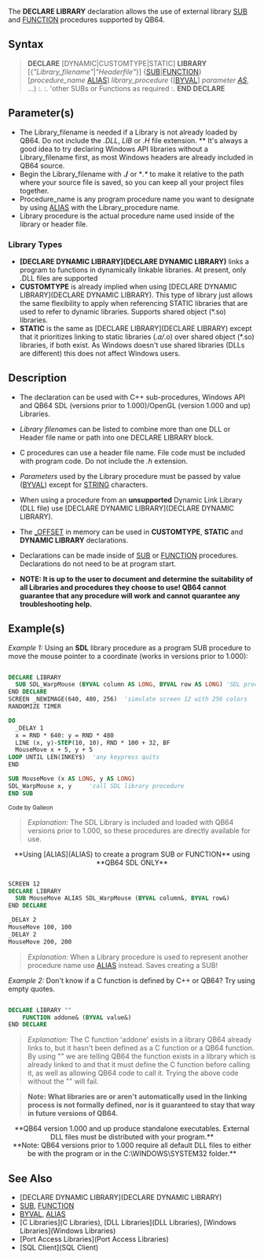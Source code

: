 The **DECLARE LIBRARY** declaration allows the use of external library [SUB](SUB) and [FUNCTION](FUNCTION) procedures supported by QB64.


## Syntax

>  **DECLARE** [DYNAMIC|CUSTOMTYPE|STATIC] **LIBRARY** [{*"Library_filename"*|*"Headerfile"*}]
>  {[SUB](SUB)|[FUNCTION](FUNCTION)} [*procedure_name* [ALIAS](ALIAS)] *library_procedure* ([[BYVAL](BYVAL)] *parameter [AS](AS)*, ...)
> :.
> :. 'other SUBs or Functions as required
> :.
>  **END DECLARE**


## Parameter(s)

* The Library_filename is needed if a Library is not already loaded by QB64. Do not include the *.DLL*, *LIB* or *.H* file extension.
** It's always a good idea to try declaring Windows API libraries without a Library_filename first, as most Windows headers are already included in QB64 source.
* Begin the Library_filename with **./** or **.\** to make it relative to the path where your source file is saved, so you can keep all your project files together.
* Procedure_name is any program procedure name you want to designate by using [ALIAS](ALIAS) with the Library_procedure name. 
* Library procedure is the actual procedure name used inside of the library or header file.


### Library Types

* **[DECLARE DYNAMIC LIBRARY](DECLARE DYNAMIC LIBRARY)** links a program to functions in dynamically linkable libraries. At present, only .DLL files are supported
* **CUSTOMTYPE** is already implied when using [DECLARE DYNAMIC LIBRARY](DECLARE DYNAMIC LIBRARY). This type of library just allows the same flexibility to apply when referencing STATIC libraries that are used to refer to dynamic libraries. Supports shared object (*.so) libraries.
* **STATIC** is the same as [DECLARE LIBRARY](DECLARE LIBRARY) except that it prioritizes linking to static libraries (*.a/*.o) over shared object (*.so) libraries, if both exist. As Windows doesn't use shared libraries (DLLs are different) this does not affect Windows users.


## Description

* The declaration can be used with C++ sub-procedures, Windows API and QB64 SDL (versions prior to 1.000)/OpenGL (version 1.000 and up) Libraries.
* *Library filename*s can be listed to combine more than one DLL or Header file name or path into one DECLARE LIBRARY block.
* C procedures can use a header file name. File code must be included with program code. Do not include the *.h* extension.
* *Parameters* used by the Library procedure must be passed by value ([BYVAL](BYVAL)) except for [STRING](STRING) characters.
* When using a procedure from an **unsupported** Dynamic Link Library (DLL file) use [DECLARE DYNAMIC LIBRARY](DECLARE DYNAMIC LIBRARY).

* The [_OFFSET](_OFFSET) in memory can be used in **CUSTOMTYPE**, **STATIC** and **DYNAMIC LIBRARY** declarations.
* Declarations can be made inside of [SUB](SUB) or [FUNCTION](FUNCTION) procedures. Declarations do not need to be at program start.
* **NOTE: It is up to the user to document and determine the suitability of all Libraries and procedures they choose to use! QB64 cannot guarantee that any procedure will work and cannot quarantee any troubleshooting help.**


## Example(s)

*Example 1:* Using an **SDL** library procedure as a program SUB procedure to move the mouse pointer to a coordinate (works in versions prior to 1.000):

```vb

DECLARE LIBRARY
  SUB SDL_WarpMouse (BYVAL column AS LONG, BYVAL row AS LONG) 'SDL procedure name
END DECLARE
SCREEN _NEWIMAGE(640, 480, 256)  'simulate screen 12 with 256 colors
RANDOMIZE TIMER

DO
  _DELAY 1
  x = RND * 640: y = RND * 480
  LINE (x, y)-STEP(10, 10), RND * 100 + 32, BF
  MouseMove x + 5, y + 5
LOOP UNTIL LEN(INKEY$)  'any keypress quits
END

SUB MouseMove (x AS LONG, y AS LONG)
SDL_WarpMouse x, y     'call SDL library procedure
END SUB 

```
<sub>Code by Galleon</sub>
> *Explanation:* The SDL Library is included and loaded with QB64 versions prior to 1.000, so these procedures are directly available for use. 

<center>**Using [ALIAS](ALIAS) to create a program SUB or FUNCTION** using **QB64 SDL ONLY**</center>

```vb

SCREEN 12
DECLARE LIBRARY
  SUB MouseMove ALIAS SDL_WarpMouse (BYVAL column&, BYVAL row&)
END DECLARE

_DELAY 2
MouseMove 100, 100
_DELAY 2
MouseMove 200, 200 

```
> *Explanation:* When a Library procedure is used to represent another procedure name use [ALIAS](ALIAS) instead. Saves creating a SUB!


*Example 2:* Don't know if a C function is defined by C++ or QB64? Try using empty quotes.

```vb

DECLARE LIBRARY ""
    FUNCTION addone& (BYVAL value&)
END DECLARE 

```
> *Explanation:* The C function 'addone' exists in a library QB64 already links to, but it hasn't been defined as a C function or a QB64 function. By using "" we are telling QB64 the function exists in a library which is already linked to and that it must define the C function before calling it, as well as allowing QB64 code to call it. Trying the above code without the "" will fail.

>  **Note: What libraries are or aren't automatically used in the linking process is not formally defined, nor is it guaranteed to stay that way in future versions of QB64.**


<center>**QB64 version 1.000 and up produce standalone executables. External DLL files must be distributed with your program.**</center>
<center>**Note: QB64 versions prior to 1.000 require all default DLL files to either be with the program or in the C:\WINDOWS\SYSTEM32 folder.**</center>


## See Also

* [DECLARE DYNAMIC LIBRARY](DECLARE DYNAMIC LIBRARY)
* [SUB](SUB), [FUNCTION](FUNCTION)
* [BYVAL](BYVAL), [ALIAS](ALIAS)
* [C Libraries](C Libraries), [DLL Libraries](DLL Libraries), [Windows Libraries](Windows Libraries)
* [Port Access Libraries](Port Access Libraries)
* [SQL Client](SQL Client)




